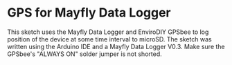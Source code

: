 # GPS for Mayfly Data Logger

This sketch uses the Mayfly Data Logger and EnviroDIY GPSbee to log position of the device at some time interval to microSD. The sketch was written using the Arduino IDE and a Mayfly Data Logger V0.3. Make sure the GPSbee's "ALWAYS ON" solder jumper is not shorted.
